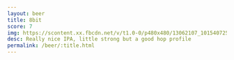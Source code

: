 ```yaml
---
layout: beer
title: 8bit
score: 7
img: https://scontent.xx.fbcdn.net/v/t1.0-0/p480x480/13062107_10154072540318745_5259423050211336454_n.jpg?oh=8062f98469b0b7d4c4412c673cc2a819&oe=58725F97
desc: Really nice IPA, little strong but a good hop profile
permalink: /beer/:title.html
---
```

